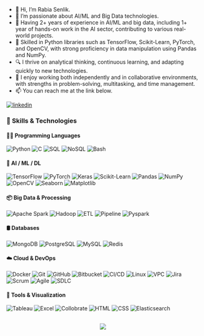 - 👋 Hi, I’m Rabia Senlik.
- 🤖 I’m passionate about AI/ML and Big Data technologies.
- 🌱 Having 2+ years of experience in AI/ML and big data, including 1+ year of hands-on work in the AI sector, contributing to various real-world projects.
- 🧠 Skilled in Python libraries such as TensorFlow, Scikit-Learn, PyTorch, and OpenCV, with strong proficiency in data manipulation using Pandas and NumPy.
- 🔍 I thrive on analytical thinking, continuous learning, and adapting quickly to new technologies.
- 🤝 I enjoy working both independently and in collaborative environments, with strengths in problem-solving, multitasking, and time management.
- 📫 You can reach me at the link below.

[![linkedin](https://img.shields.io/badge/Linkedin-000000?style=for-the-badge&logo=Linkedin&logoColor=white)](https://www.linkedin.com/in/rabiasenlik/)

### 🚀 Skills & Technologies

#### 👩‍💻 Programming Languages
![Python](https://img.shields.io/badge/Python-3776AB?style=flat&logo=python&logoColor=white)
![C](https://img.shields.io/badge/C-00599C?style=flat&logo=c&logoColor=white)
![SQL](https://img.shields.io/badge/SQL-4479A1?style=flat&logo=mysql&logoColor=white)
![NoSQL](https://img.shields.io/badge/NoSQL-CC2927?style=flat)
![Bash](https://img.shields.io/badge/Bash-4EAA25?style=flat&logo=gnubash&logoColor=white)

#### 🧠 AI / ML / DL
![TensorFlow](https://img.shields.io/badge/TensorFlow-FF6F00?style=flat&logo=tensorflow&logoColor=white)
![PyTorch](https://img.shields.io/badge/PyTorch-EE4C2C?style=flat&logo=pytorch&logoColor=white)
![Keras](https://img.shields.io/badge/Keras-D00000?style=flat&logo=keras&logoColor=white)
![Scikit-Learn](https://img.shields.io/badge/Scikit--Learn-F7931E?style=flat&logo=scikitlearn&logoColor=white)
![Pandas](https://img.shields.io/badge/Pandas-150458?style=flat&logo=pandas&logoColor=white)
![NumPy](https://img.shields.io/badge/NumPy-013243?style=flat&logo=numpy&logoColor=white)
![OpenCV](https://img.shields.io/badge/OpenCV-5C3EE8?style=flat&logo=opencv&logoColor=white)
![Seaborn](https://img.shields.io/badge/Seaborn-76B900?style=flat)
![Matplotlib](https://img.shields.io/badge/Matplotlib-11557C?style=flat)

#### 📦 Big Data & Processing
![Apache Spark](https://img.shields.io/badge/Spark-E25A1C?style=flat&logo=apachespark&logoColor=white)
![Hadoop](https://img.shields.io/badge/Hadoop-66CCFF?style=flat&logo=apachehadoop&logoColor=white)
![ETL](https://img.shields.io/badge/ETL-003B57?style=flat)
![Pipeline](https://img.shields.io/badge/Pipeline-0A0A0A?style=flat)
![Pyspark](https://img.shields.io/badge/PySpark-FDEE21?style=flat)

#### 🛢️ Databases
![MongoDB](https://img.shields.io/badge/MongoDB-4EA94B?style=flat&logo=mongodb&logoColor=white)
![PostgreSQL](https://img.shields.io/badge/PostgreSQL-336791?style=flat&logo=postgresql&logoColor=white)
![MySQL](https://img.shields.io/badge/MySQL-00758F?style=flat&logo=mysql&logoColor=white)
![Redis](https://img.shields.io/badge/Redis-DC382D?style=flat&logo=redis&logoColor=white)

#### ☁️ Cloud & DevOps
![Docker](https://img.shields.io/badge/Docker-2496ED?style=flat&logo=docker&logoColor=white)
![Git](https://img.shields.io/badge/Git-F05032?style=flat&logo=git&logoColor=white)
![GitHub](https://img.shields.io/badge/GitHub-181717?style=flat&logo=github&logoColor=white)
![Bitbucket](https://img.shields.io/badge/Bitbucket-0052CC?style=flat&logo=bitbucket&logoColor=white)
![CI/CD](https://img.shields.io/badge/CI/CD-0A0A0A?style=flat)
![Linux](https://img.shields.io/badge/Linux-FCC624?style=flat&logo=linux&logoColor=black)
![VPC](https://img.shields.io/badge/VPC-0099CC?style=flat)
![Jira](https://img.shields.io/badge/Jira-0052CC?style=flat&logo=jira&logoColor=white)
![Scrum](https://img.shields.io/badge/Scrum-6DB33F?style=flat)
![Agile](https://img.shields.io/badge/Agile-FF4088?style=flat)
![SDLC](https://img.shields.io/badge/SDLC-000000?style=flat)

#### 🧩 Tools & Visualization
![Tableau](https://img.shields.io/badge/Tableau-E97627?style=flat&logo=tableau&logoColor=white)
![Excel](https://img.shields.io/badge/Excel-217346?style=flat&logo=microsoftexcel&logoColor=white)
![Collobrate](https://img.shields.io/badge/Collobrate-FFA500?style=flat)
![HTML](https://img.shields.io/badge/HTML-E34F26?style=flat&logo=html5&logoColor=white)
![CSS](https://img.shields.io/badge/CSS-1572B6?style=flat&logo=css3&logoColor=white)
![Elasticsearch](https://img.shields.io/badge/Elasticsearch-005571?style=flat&logo=elasticsearch&logoColor=white)


<br/>  

<div align="center">
<img src="https://komarev.com/ghpvc/?username=f4323-Aziz&&style=flat-square" align="center" />
</div>  
  

<br/>  


<br />
